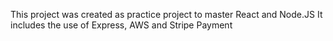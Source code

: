 This project was created as practice project to master React and Node.JS 
It includes the use of Express, AWS and Stripe Payment


